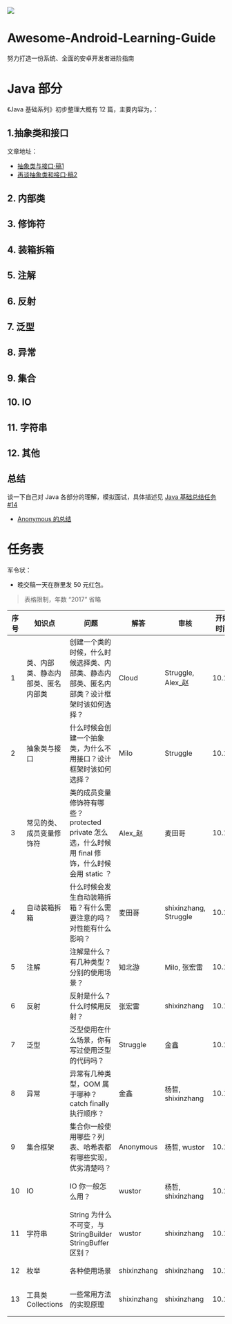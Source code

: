 
![](https://avatars3.githubusercontent.com/u/32798425?s=400&u=e2ad1a5a21fc71ff2f8511866395beca599656f9&v=4)

# Awesome-Android-Learning-Guide

努力打造一份系统、全面的安卓开发者进阶指南

# Java 部分

《Java 基础系列》初步整理大概有 12 篇，主要内容为。：

## 1.抽象类和接口

文章地址：

- [抽象类与接口·稿1](抽象类与接口.md)
- [再谈抽象类和接口·稿2](再谈抽象类和接口.md)

## 2. 内部类
## 3. 修饰符
## 4. 装箱拆箱
## 5. 注解
## 6. 反射
## 7. 泛型
## 8. 异常
## 9. 集合
## 10. IO
## 11. 字符串
## 12. 其他

## 总结

谈一下自己对 Java 各部分的理解，模拟面试，具体描述见 [Java 基础总结任务 #14](https://github.com/iwannabetop/Awesome-Android-Learning-Guide/issues/14)

- [Anonymous 的总结](总结-Anonymous.md)

# 任务表

军令状：

- 晚交稿一天在群里发 50 元红包。

> 表格限制，年数 “2017” 省略

|序号| 知识点 | 问题 | 解答 | 审核 | 开始时间 | 最晚交稿| 状态 |备注
| --- | --- | --- | --- | --- | --- | --- | --- | --- |
| 1 | 类、内部类、静态内部类、匿名内部类 | 创建一个类的时候，什么时候选择类、内部类、静态内部类、匿名内部类？设计框架时该如何选择？ | Cloud | Struggle, Alex_赵 | 10.17 | 10.24 | 审核中 | |
| 2 | 抽象类与接口 | 什么时候会创建一个抽象类，为什么不用接口？设计框架时该如何选择？| Milo | Struggle | 10.17 | 10.24 | 审核中 | |
| 3 | 常见的类、成员变量修饰符 | 类的成员变量修饰符有哪些？protected private 怎么选，什么时候用 final 修饰，什么时候会用 static ？| Alex_赵 | 麦田哥 | 10.17 | 10.31| 审核中 | 项目紧，申请 2 周时间 |
| 4 | 自动装箱拆箱 | 什么时候会发生自动装箱拆箱？有什么需要注意的吗？对性能有什么影响？| 麦田哥 | shixinzhang, Struggle | 10.17 | 10.31 |  | 项目紧，申请 2 周; 希望可以涉及 SparseArray  ArrayMap |
| 5 | 注解 | 注解是什么？有几种类型？分别的使用场景？| 知北游 | Milo, 张宏雷  | 10.17 | 10.24 | 审核中 | |
| 6 | 反射 | 反射是什么？什么时候用反射？| 张宏雷 | shixinzhang| 10.17 | 10.31 | | 项目紧，申请 2 周时间 |
| 7 | 泛型| 泛型使用在什么场景，你有写过使用泛型的代码吗？| Struggle | 金鑫 | 10.17 | 10.24 |审核中 | |
| 8 | 异常 | 异常有几种类型，OOM 属于哪种？catch finally 执行顺序？| 金鑫 | 杨哲, shixinzhang | 10.17 | 10.24 |审核中 | |
| 9 | 集合框架 | 集合你一般使用哪些？列表、哈希表都有哪些实现，优劣清楚吗？| Anonymous | 杨哲, wustor | 10.17 | 11.07 | 审核中  | 内容比较多，时间延迟至 3 周 |
| 10 | IO | IO 你一般怎么用？| wustor | 杨哲, shixinzhang | 10.17 | 10.24 | 审核中 | 最好可以结合装饰模式|
| 11 | 字符串 | String 为什么不可变，与 StringBuilder StringBuffer 区别？| wustor | shixinzhang | 10.17 | 10.24 | 审核中 | |
| 12 | 枚举 | 各种使用场景| shixinzhang | shixinzhang | 10.17 | 10.28 |  | 涉及单例模式 |
| 13 | 工具类 Collections | 一些常用方法的实现原理| shixinzhang | shixinzhang | 10.17 | 10.24 | 审核中 | |


